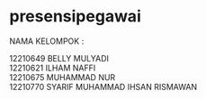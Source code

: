 # presensipegawai

NAMA KELOMPOK :

12210649 BELLY MULYADI
<br>
12210621 ILHAM NAFFI
<br>
12210675 MUHAMMAD NUR
<br>
12210770 SYARIF MUHAMMAD IHSAN RISMAWAN

